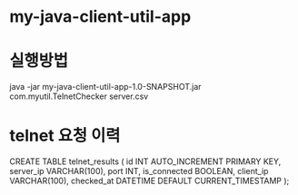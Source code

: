 # my-java-client-util-app



# 실행방법 
java -jar my-java-client-util-app-1.0-SNAPSHOT.jar com.myutil.TelnetChecker server.csv



# telnet 요청 이력
CREATE TABLE telnet_results (
    id INT AUTO_INCREMENT PRIMARY KEY,
    server_ip VARCHAR(100),
    port INT,
    is_connected BOOLEAN,
    client_ip VARCHAR(100),
    checked_at DATETIME DEFAULT CURRENT_TIMESTAMP
);
